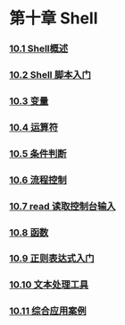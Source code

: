 # 第十章 Shell

### [10.1 Shell概述](10.1%20Shell概述/10.1%20Shell概述.md)

### [10.2 Shell 脚本入门](10.2%20Shell%20脚本入门/10.2%20Shell%20脚本入门.md)

### [10.3 变量](10.3%20变量/10.3%20变量.md)

### [10.4 运算符](10.4%20运算符/10.4%20运算符.md)

### [10.5 条件判断](10.5%20条件判断/10.5%20条件判断.md)

### [10.6 流程控制](10.6%20流程控制/10.6%20流程控制.md)

### [10.7 read 读取控制台输入](10.7%20read%20读取控制台输入/10.7%20read%20读取控制台输入.md)

### [10.8 函数](10.8%20函数/10.8%20函数.md)

### [10.9 正则表达式入门](10.9%20正则表达式入门/10.9%20正则表达式入门.md)

### [10.10 文本处理工具](10.10%20文本处理工具/10.10%20文本处理工具.md)

### [10.11 综合应用案例](10.11%20综合应用案例/10.11%20综合应用案例.md)